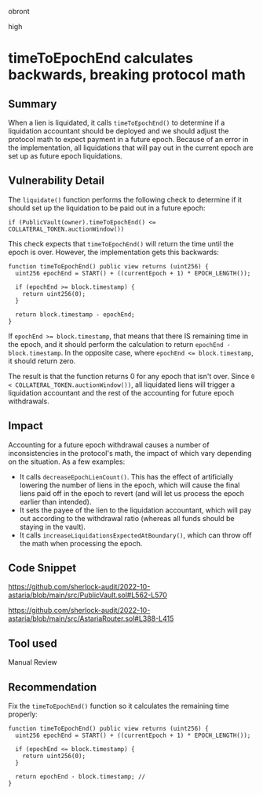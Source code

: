obront

high

# timeToEpochEnd calculates backwards, breaking protocol math

## Summary

When a lien is liquidated, it calls `timeToEpochEnd()` to determine if a liquidation accountant should be deployed and we should adjust the protocol math to expect payment in a future epoch. Because of an error in the implementation, all liquidations that will pay out in the current epoch are set up as future epoch liquidations.

## Vulnerability Detail

The `liquidate()` function performs the following check to determine if it should set up the liquidation to be paid out in a future epoch:

```solidity
if (PublicVault(owner).timeToEpochEnd() <= COLLATERAL_TOKEN.auctionWindow())
```

This check expects that `timeToEpochEnd()` will return the time until the epoch is over. However, the implementation gets this backwards:

```solidity
function timeToEpochEnd() public view returns (uint256) {
  uint256 epochEnd = START() + ((currentEpoch + 1) * EPOCH_LENGTH());

  if (epochEnd >= block.timestamp) {
    return uint256(0);
  }

  return block.timestamp - epochEnd;
}
```
If `epochEnd >= block.timestamp`, that means that there IS remaining time in the epoch, and it should perform the calculation to return `epochEnd - block.timestamp`. In the opposite case, where `epochEnd <= block.timestamp`, it should return zero.

The result is that the function returns 0 for any epoch that isn't over. Since `0 < COLLATERAL_TOKEN.auctionWindow())`, all liquidated liens will trigger a liquidation accountant and the rest of the accounting for future epoch withdrawals.

## Impact

Accounting for a future epoch withdrawal causes a number of inconsistencies in the protocol's math, the impact of which vary depending on the situation. As a few examples:
- It calls `decreaseEpochLienCount()`. This has the effect of artificially lowering the number of liens in the epoch, which will cause the final liens paid off in the epoch to revert (and will let us process the epoch earlier than intended).
- It sets the payee of the lien to the liquidation accountant, which will pay out according to the withdrawal ratio (whereas all funds should be staying in the vault).
- It calls `increaseLiquidationsExpectedAtBoundary()`, which can throw off the math when processing the epoch.

## Code Snippet

https://github.com/sherlock-audit/2022-10-astaria/blob/main/src/PublicVault.sol#L562-L570

https://github.com/sherlock-audit/2022-10-astaria/blob/main/src/AstariaRouter.sol#L388-L415

## Tool used

Manual Review

## Recommendation

Fix the `timeToEpochEnd()` function so it calculates the remaining time properly:

```solidity
function timeToEpochEnd() public view returns (uint256) {
  uint256 epochEnd = START() + ((currentEpoch + 1) * EPOCH_LENGTH());

  if (epochEnd <= block.timestamp) {
    return uint256(0);
  }

  return epochEnd - block.timestamp; //
}
```